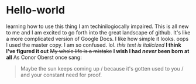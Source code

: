 # Hello-world
learning how to use this thing
I am techinilogiocally impaired.  This is all new to me and I am excited to go forth into the great landscape of github.  It's like a more complicated version of Google Docs.  I like how simple it looks.
oops I used the master copy.  I am so confused. lol.
*this text is italicized* 
**I think I've figured it out**
~~My whole life is a mistake~~
**I wish I had _never_ been born at all**
As Conor Oberst once sang: 
>Maybe the sun keeps coming up / because it's gotten used to you / and your constant need for proof.
